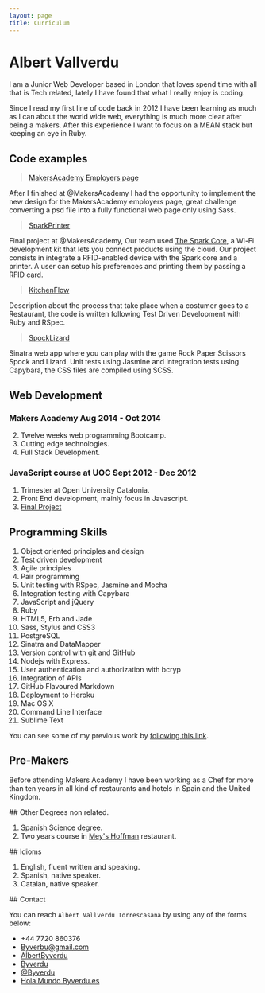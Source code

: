 ```yaml
---
layout: page
title: Curriculum
---
```


# Albert Vallverdu

I am a Junior Web Developer based in London that loves spend time with all that is Tech related, lately I have found that what I really enjoy is coding.

Since I read my first line of code back in 2012 I have been learning as much as I can about the world wide web, everything is much more clear after being a makers. After this experience I want to focus on a MEAN stack but keeping an eye in Ruby.

## Code examples 

> [MakersAcademy Employers page](http://www.makersacademy.com/employers)

After I finished at @MakersAcademy I had the opportunity to implement the new design for the MakersAcademy employers page, great challenge converting a psd file into a fully functional web page only using Sass.

> [SparkPrinter](http://spark-print-staging.herokuapp.com/)

Final project at @MakersAcademy, Our team used [The Spark Core](https://www.spark.io/), a Wi-Fi development kit that lets you connect products using the cloud. Our project consists in integrate a RFID-enabled device with the Spark core and a printer. A user can setup his preferences and printing them by passing a RFID card.

> [KitchenFlow](https://github.com/byverdu/kitchen_flow)

Description about the process that take place when a costumer goes to a Restaurant, the code is written following Test Driven Development with Ruby and RSpec.

> [SpockLizard](http://spock-lizard.herokuapp.com/)

Sinatra web app where you can play with the game Rock Paper Scissors Spock and Lizard. Unit tests using Jasmine and Integration tests using Capybara, the CSS files are compiled using SCSS. 


## Web Development

### Makers Academy Aug 2014 - Oct 2014

2. Twelve weeks web programming Bootcamp.
2. Cutting edge technologies.
2. Full Stack Development. 

### JavaScript course at UOC Sept 2012 - Dec 2012

1. Trimester at Open University Catalonia.
2. Front End development, mainly focus in Javascript.
3. [Final Project](http://mycoffice.es/web-project/)

## Programming Skills

1. Object­ oriented principles and design
1. Test­ driven development
1. Agile principles
2. Pair programming
1. Unit testing with RSpec, Jasmine and Mocha
2. Integration testing with Capybara
2. JavaScript and jQuery
1. Ruby
3. HTML5, Erb and Jade
4. Sass, Stylus and CSS3
2. PostgreSQL
3. Sinatra and DataMapper
9. Version control with git and GitHub
3. Nodejs with Express.
3. User authentication and authorization with bcryp
2. Integration of APIs
2. GitHub Flavoured Markdown
2. Deployment to Heroku
2. Mac OS X 
2. Command Line Interface
2. Sublime Text 

You can see some of my previous work by [following this link](http://byverdu.es/portfolio).

## Pre-Makers

Before attending Makers Academy I have been working as a Chef for more than ten years in all kind of restaurants and hotels in Spain and the United Kingdom. 

## Other Degrees non related.

1. Spanish Science degree.
2. Two years course in [Mey's Hoffman](http://www.hofmann-bcn.com/en/mey-hofmann.html) restaurant.



## Idioms

1. English, fluent written and speaking.
2. Spanish, native speaker.
2. Catalan, native speaker.


## Contact

You can reach `Albert Vallverdu Torrescasana` by using any of the forms below:

<div class="contact">
  <ul>
		<li><a><i class="fa fa-phone"></i>  +44 7720 860376</a></li>
		<li><a href="mailto:byverbu@gmail.com?subject=Say%20Hello%20to%20Albert"><i class="fa fa-send"></i>  Byverbu@gmail.com</a></li>
		<li><a href="https://www.linkedin.com/in/albertbyverdu"><i class="fa fa-linkedin"></i> AlbertByverdu</a></li>
		<li><a href="https://github.com/byverdu"><i class="fa fa-github"></i>  Byverdu</a></li>
		<li><a href="https://twitter.com/byverdu"><i class="fa fa-twitter"></i>  @Byverdu</a></li>
		<li><a href="http://byverdu.es"><i class="fa fa-globe"></i>  Hola Mundo Byverdu.es</a></li>
	</ul>
</div>




















